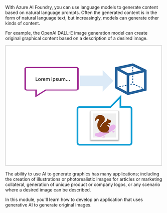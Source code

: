 With Azure AI Foundry, you can use language models to generate content based on natural language prompts. Often the generated content is in the form of natural language text, but increasingly, models can generate other kinds of content.

For example, the OpenAI DALL-E image generation model can create original graphical content based on a description of a desired image.

![Diagram of a prompt requesting a model to create an image.](../media/image-generation.png)

The ability to use AI to generate graphics has many applications; including the creation of illustrations or photorealistic images for articles or marketing collateral, generation of unique product or company logos, or any scenario where a desired image can be described.

In this module, you'll learn how to develop an application that uses generative AI to generate original images.
